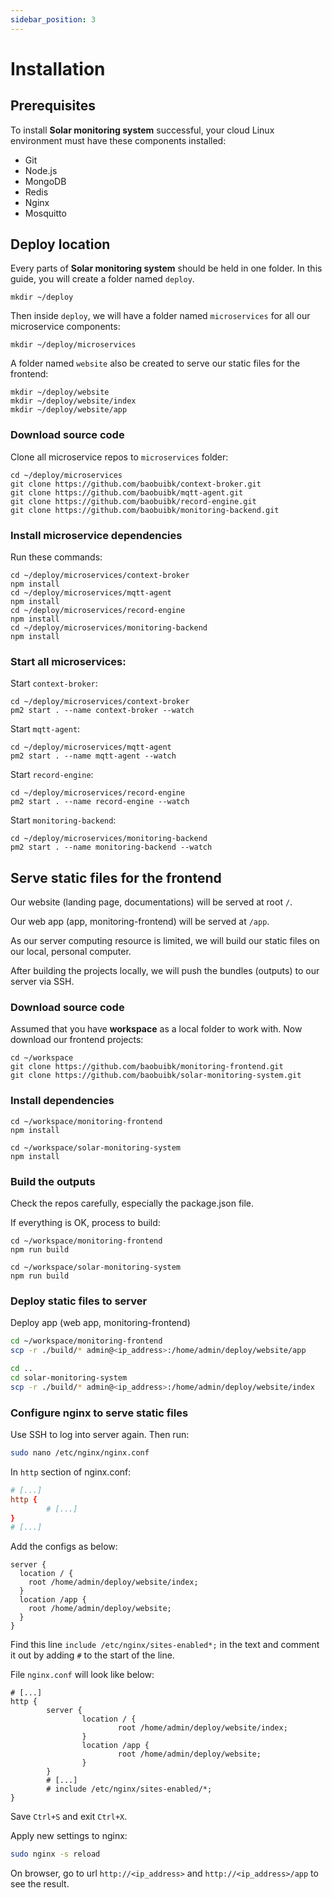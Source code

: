 ```yaml
---
sidebar_position: 3
---
```


# Installation

## Prerequisites

To install **Solar monitoring system** successful, your cloud Linux environment must have these components installed:

- Git
- Node.js
- MongoDB
- Redis
- Nginx
- Mosquitto

## Deploy location

Every parts of **Solar monitoring system** should be held in one folder. In this guide, you will create a folder named `deploy`.

```shell
mkdir ~/deploy
```

Then inside `deploy`, we will have a folder named `microservices` for all our microservice components:

```shell
mkdir ~/deploy/microservices
```

A folder named `website` also be created to serve our static files for the frontend:

```shell
mkdir ~/deploy/website
mkdir ~/deploy/website/index
mkdir ~/deploy/website/app
```

### Download source code

Clone all microservice repos to `microservices` folder:

```shell
cd ~/deploy/microservices
git clone https://github.com/baobuibk/context-broker.git
git clone https://github.com/baobuibk/mqtt-agent.git
git clone https://github.com/baobuibk/record-engine.git
git clone https://github.com/baobuibk/monitoring-backend.git
```

### Install microservice dependencies

Run these commands:

```shell
cd ~/deploy/microservices/context-broker
npm install
cd ~/deploy/microservices/mqtt-agent
npm install
cd ~/deploy/microservices/record-engine
npm install
cd ~/deploy/microservices/monitoring-backend
npm install
```

### Start all microservices:

Start `context-broker`:

```shell
cd ~/deploy/microservices/context-broker
pm2 start . --name context-broker --watch
```

Start `mqtt-agent`:

```shell
cd ~/deploy/microservices/mqtt-agent
pm2 start . --name mqtt-agent --watch
```

Start `record-engine`:

```shell
cd ~/deploy/microservices/record-engine
pm2 start . --name record-engine --watch
```

Start `monitoring-backend`:

```shell
cd ~/deploy/microservices/monitoring-backend
pm2 start . --name monitoring-backend --watch
```

## Serve static files for the frontend

Our website (landing page, documentations) will be served at root `/`.

Our web app (app, monitoring-frontend) will be served at `/app`.

As our server computing resource is limited, we will build our static files on our local, personal computer.

After building the projects locally, we will push the bundles (outputs) to our server via SSH.

### Download source code

Assumed that you have **workspace** as a local folder to work with. Now download our frontend projects:

```shell
cd ~/workspace
git clone https://github.com/baobuibk/monitoring-frontend.git
git clone https://github.com/baobuibk/solar-monitoring-system.git
```

### Install dependencies

```shell
cd ~/workspace/monitoring-frontend
npm install
```

```shell
cd ~/workspace/solar-monitoring-system
npm install
```

### Build the outputs

Check the repos carefully, especially the package.json file.

If everything is OK, process to build:

```shell
cd ~/workspace/monitoring-frontend
npm run build
```

```shell
cd ~/workspace/solar-monitoring-system
npm run build
```

### Deploy static files to server

Deploy app (web app, monitoring-frontend)

```bash
cd ~/workspace/monitoring-frontend
scp -r ./build/* admin@<ip_address>:/home/admin/deploy/website/app
```

```bash
cd ..
cd solar-monitoring-system
scp -r ./build/* admin@<ip_address>:/home/admin/deploy/website/index
```

### Configure nginx to serve static files

Use SSH to log into server again. Then run:

```bash
sudo nano /etc/nginx/nginx.conf
```

In `http` section of nginx.conf:

```conf
# [...]
http {
        # [...]
}
# [...]
```

Add the configs as below:

```
server {
  location / {
    root /home/admin/deploy/website/index;
  }
  location /app {
    root /home/admin/deploy/website;
  }
}
```

Find this line `include /etc/nginx/sites-enabled*;` in the text and comment it out by adding `#` to the start of the line.

File `nginx.conf` will look like below:

```
# [...]
http {
        server {
                location / {
                        root /home/admin/deploy/website/index;
                }
                location /app {
                        root /home/admin/deploy/website;
                }
        }
        # [...]
        # include /etc/nginx/sites-enabled/*;
}
```

Save `Ctrl+S` and exit `Ctrl+X`.

Apply new settings to nginx:

```bash
sudo nginx -s reload
```

On browser, go to url `http://<ip_address>` and `http://<ip_address>/app` to see the result.
